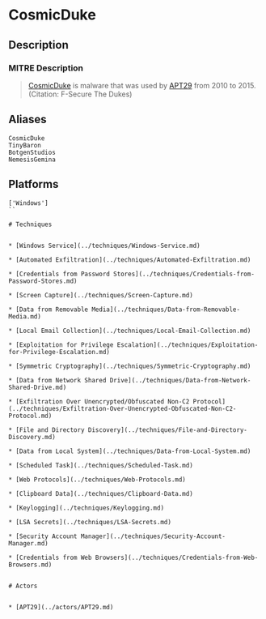 
# CosmicDuke

## Description

### MITRE Description

> [CosmicDuke](https://attack.mitre.org/software/S0050) is malware that was used by [APT29](https://attack.mitre.org/groups/G0016) from 2010 to 2015. (Citation: F-Secure The Dukes)

## Aliases

```
CosmicDuke
TinyBaron
BotgenStudios
NemesisGemina
```

## Platforms

```
['Windows']
``

# Techniques


* [Windows Service](../techniques/Windows-Service.md)

* [Automated Exfiltration](../techniques/Automated-Exfiltration.md)
    
* [Credentials from Password Stores](../techniques/Credentials-from-Password-Stores.md)
    
* [Screen Capture](../techniques/Screen-Capture.md)
    
* [Data from Removable Media](../techniques/Data-from-Removable-Media.md)
    
* [Local Email Collection](../techniques/Local-Email-Collection.md)
    
* [Exploitation for Privilege Escalation](../techniques/Exploitation-for-Privilege-Escalation.md)
    
* [Symmetric Cryptography](../techniques/Symmetric-Cryptography.md)
    
* [Data from Network Shared Drive](../techniques/Data-from-Network-Shared-Drive.md)
    
* [Exfiltration Over Unencrypted/Obfuscated Non-C2 Protocol](../techniques/Exfiltration-Over-Unencrypted-Obfuscated-Non-C2-Protocol.md)
    
* [File and Directory Discovery](../techniques/File-and-Directory-Discovery.md)
    
* [Data from Local System](../techniques/Data-from-Local-System.md)
    
* [Scheduled Task](../techniques/Scheduled-Task.md)
    
* [Web Protocols](../techniques/Web-Protocols.md)
    
* [Clipboard Data](../techniques/Clipboard-Data.md)
    
* [Keylogging](../techniques/Keylogging.md)
    
* [LSA Secrets](../techniques/LSA-Secrets.md)
    
* [Security Account Manager](../techniques/Security-Account-Manager.md)
    
* [Credentials from Web Browsers](../techniques/Credentials-from-Web-Browsers.md)
    

# Actors


* [APT29](../actors/APT29.md)

